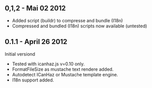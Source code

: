 ## 0,1,2 - Mai 02 2012
* Added script (buildr) to compresse and bundle (I18n)
* Compressed and bundled (I18n) scripts now available (untested)

## 0.1.1 - April 26 2012
Initial versiond
* Tested with icanhaz.js v=0.10 only.
* FormatFileSize as mustache text rendere added.
* Autodetect ICanHaz or Mustache template engine.
* I18n support added.
